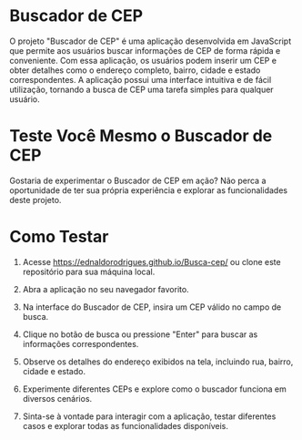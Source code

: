 # Buscador de CEP
O projeto "Buscador de CEP" é uma aplicação desenvolvida em JavaScript que permite aos usuários buscar informações de CEP de forma rápida e conveniente. Com essa aplicação, os usuários podem inserir um CEP e obter detalhes como o endereço completo, bairro, cidade e estado correspondentes. A aplicação possui uma interface intuitiva e de fácil utilização, tornando a busca de CEP uma tarefa simples para qualquer usuário.
    
# Teste Você Mesmo o Buscador de CEP
Gostaria de experimentar o Buscador de CEP em ação? Não perca a oportunidade de ter sua própria experiência e explorar as funcionalidades deste projeto.

# Como Testar
1. Acesse https://ednaldorodrigues.github.io/Busca-cep/ ou clone este repositório para sua máquina local.

2. Abra a aplicação no seu navegador favorito.

3. Na interface do Buscador de CEP, insira um CEP válido no campo de busca.

4. Clique no botão de busca ou pressione "Enter" para buscar as informações correspondentes.

5. Observe os detalhes do endereço exibidos na tela, incluindo rua, bairro, cidade e estado.

6. Experimente diferentes CEPs e explore como o buscador funciona em diversos cenários.

7. Sinta-se à vontade para interagir com a aplicação, testar diferentes casos e explorar todas as funcionalidades disponíveis.


